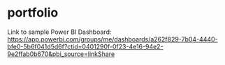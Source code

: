 # portfolio

Link to sample Power BI Dashboard:
https://app.powerbi.com/groups/me/dashboards/a262f829-7b04-4440-bfe0-5b6f041d5d6f?ctid=0401290f-0f23-4e16-94e2-9e2ffab0b670&pbi_source=linkShare
